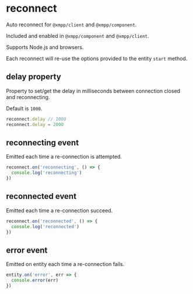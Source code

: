 # reconnect

Auto reconnect for `@xmpp/client` and `@xmpp/component`.

Included and enabled in `@xmpp/component` and `@xmpp/client`.

Supports Node.js and browsers.

Each reconnect will re-use the options provided to the entity `start` method.

## delay property

Property to set/get the delay in milliseconds between connection closed and
reconnecting.

Default is `1000`.

```js
reconnect.delay // 1000
reconnect.delay = 2000
```

## reconnecting event

Emitted each time a re-connection is attempted.

```js
reconnect.on('reconnecting', () => {
  console.log('reconnecting')
})
```

## reconnected event

Emitted each time a re-connection succeed.

```js
reconnect.on('reconnected', () => {
  console.log('reconnected')
})
```

## error event

Emitted on entity each time a re-connection fails.

```js
entity.on('error', err => {
  console.error(err)
})
```
